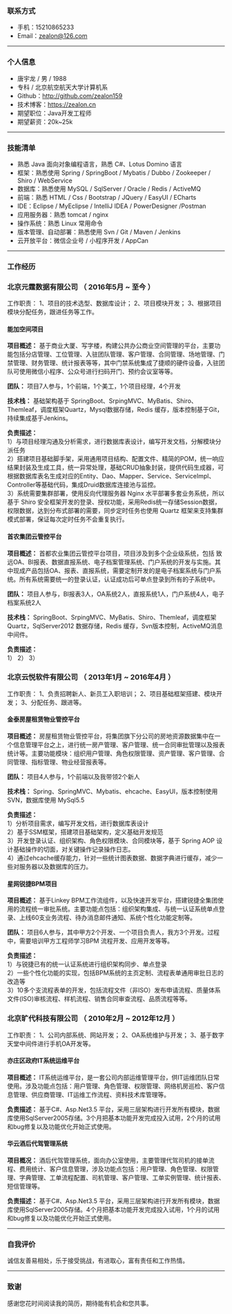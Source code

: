 
### 联系方式

- 手机：15210865233
- Email：zealon@126.com

---

### 个人信息

 - 唐宇龙 / 男 / 1988
 - 专科 / 北京航空航天大学计算机系
 - Github：http://github.com/zealon159
 - 技术博客：https://zealon.cn
 - 期望职位：Java开发工程师
 - 期望薪资：20k~25k

---

### 技能清单

- 熟悉 Java 面向对象编程语言，熟悉 C#、Lotus Domino 语言
- 框架：熟悉使用 Spring / SpringBoot / Mybatis / Dubbo / Zookeeper / Shiro / WebService
- 数据库：熟悉使用 MySQL / SqlServer / Oracle / Redis / ActiveMQ
- 前端：熟悉 HTML / Css / Bootstrap / JQuery / EasyUI / ECharts
- IDE：Eclipse / MyEclipse / IntelliJ IDEA / PowerDesigner /Postman
- 应用服务器：熟悉 tomcat / nginx
- 操作系统：熟悉 Linux 常用命令
- 版本管理、自动部署：熟悉使用 Svn / Git / Maven / Jenkins
- 云开放平台：微信企业号 / 小程序开发 / AppCan

---

### 工作经历

### 北京元霆数据有限公司 （ 2016年5月 ~ 至今 ）
工作职责： 1、项目的技术选型、数据库设计； 2、项目模块开发； 3、根据项目模块分配任务，跟进任务等工作。
#### 能加空间项目
**项目概述：** 基于商业大厦、写字楼，构建公共办公商业空间管理的平台，主要功能包括分店管理、工位管理、入驻团队管理、客户管理、合同管理、场地管理、门禁管理、财务管理、统计报表等等，其中门禁系统集成了捷顺的硬件设备，入驻团队可使用微信小程序、公众号进行扫码开门、预约会议室等等。

**团队：** 项目7人参与，1个前端，1个美工，1个项目经理，4个开发

**技术栈：** 基础架构基于 SpringBoot、SrpingMVC、MyBatis、Shiro、Themleaf，调度框架Quartz，Mysql数据存储，Redis 缓存，版本控制基于Git，持续集成基于Jenkins。

**负责描述：**  
 1）与项目经理沟通及分析需求，进行数据库表设计，编写开发文档，分解模块分派任务  
 2）搭建项目基础脚手架，采用通用项目结构、配置文件、精简的POM，统一响应结果封装及生成工具，统一异常处理，基础CRUD抽象封装，提供代码生成器，可根据数据库表名生成对应的Entity、Dao、Mapper、Service、ServiceImpl、Controller等基础代码，集成Druid数据库连接池与监控。  
 3）系统需要集群部署，使用反向代理服务器 Nginx 水平部署多套业务系统，所以基于 Shiro 安全框架开发的登录、授权功能，采用Redis统一存储Session数据，权限数据，达到分布式部署的需要，同步定时任务也使用 Quartz 框架来支持集群模式部署，保证每次定时任务不会重复执行。

#### 首农集团云管控平台
**项目概述：** 首都农业集团云管控平台项目，项目涉及到多个企业级系统，包括 致远OA、BI报表、数据直报系统、电子档案管理系统、门户系统的开发与实施。其中现成产品包括OA、报表、直报系统，需要定制开发的是电子档案系统与门户系统。所有系统需要统一的登录认证，认证成功后可单点登录到所有的子系统中。

**团队：** 项目人参与，BI报表3人，OA系统2人，直报系统1人，门户系统4人，电子档案系统2人

**技术栈：** SpringBoot、SrpingMVC、MyBatis、Shiro、Themleaf，调度框架Quartz，SqlServer2012 数据存储，Redis 缓存，Svn版本控制，ActiveMQ消息中间件。

**负责描述：**  
1）
2）
3）

### 北京云悦软件有限公司 （ 2013年1月 ~ 2016年4月 ）
工作职责： 1、负责招聘新人、新员工入职培训； 2、项目基础框架搭建、模块开发； 3、分配任务、跟进等。
#### 金泰房屋租赁物业管控平台
**项目概述：** 房屋租赁物业管控平台，将集团旗下分公司的房地资源数据集中在一个信息管理平台之上，进行统一房产管理、客户管理、统一合同审批管理以及报表统计等。主要功能模块：组织用户管理、角色权限管理、资产管理、客户管理、合同管理、指标管理、物业经营报表等。

**团队：** 项目4人参与，1个前端以及我带领2个新人

**技术栈：** Spring、SpringMVC、Mybatis、ehcache、EasyUI，版本控制使用 SVN，数据库使用 MySql5.5

**负责描述：**  
 1）分析项目需求，编写开发文档，进行数据库表设计  
 2）基于SSM框架，搭建项目基础架构，定义基础开发规范  
 3）开发登录认证、组织架构、角色权限模块、合同模块等，基于 Spring AOP 设计基础操作的切面，对关键操作记录操作日志。  
 4）通过ehcache缓存能力，针对一些统计图表数据、数据字典进行缓存，减少一些对服务器以及数据库的压力。

#### 星网锐捷BPM项目
**项目概述：** 基于Linkey BPM工作流组件，以及快速开发平台，搭建锐捷全集团使用的流程统一审批系统。主要功能点包括：组织架构集成、与统一认证系统单点登录、上线60支业务流程、待办消息邮件通知、系统个性化功能定制等。

**团队：** 项目6人参与，其中甲方2个开发、一个项目负责人，我方3个开发。过程中，需要培训甲方工程师学习BPM 流程开发、应用开发等等。

**负责描述：**  
 1）与锐捷已有的统一认证系统进行组织架构同步、单点登录  
 2）一些个性化功能的实现，包括BPM系统的主页定制、流程表单通用审批日志的改造等    
 3）10多个支流程表单的开发，包括流程文件（非ISO）发布申请流程、质量体系文件(ISO)审核流程、样机流程、销售合同审查流程、品质流程等等。   

### 北京旷代科技有限公司 （ 2010年2月 ~ 2012年12月 ）
工作职责： 1、公司内部系统、网站开发； 2、OA系统维护与开发； 3、基于数字天堂中间件进行手机OA开发等。
#### 亦庄区政府IT系统运维平台
**项目概述：** IT系统运维平台，是一套公司内部运维管理平台，供IT运维团队日常使用。涉及功能点包括：用户管理、角色管理、权限管理、网络机房巡检、客户信息管理、供应商管理、IT运维工作流程、资料技术库管理等。

**负责描述：** 基于C#、Asp.Net3.5 平台，采用三层架构进行开发所有模块，数据库使用SqlServer2005存储。3个月把基本功能开发完成投入试用，2个月的试用和bug修复以及功能优化开始正式使用。
#### 华云酒后代驾管理系统
**项目概况：** 酒后代驾管理系统，面向办公室使用，主要管理代驾司机的接单流程、费用统计、客户信息管理，涉及功能点包括：用户管理、角色管理、权限管理、字典管理、工单流程配置、司机管理、客户管理、工单实例管理、统计报表、短信管理等。

**负责描述：** 基于C#、Asp.Net3.5 平台，采用三层架构进行开发所有模块，数据库使用SqlServer2005存储。4个月把基本功能开发完成投入试用，1个月的试用和bug修复以及功能优化开始正式使用。

---

### 自我评价

诚信友善易相处，乐于接受挑战，有进取心，富有责任和工作热情。

---

### 致谢
感谢您花时间阅读我的简历，期待能有机会和您共事。
